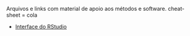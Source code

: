 Arquivos e links com material de apoio aos métodos e software.
cheat-sheet = cola

- [Interface do RStudio](#rstudio-ide.pdf)
